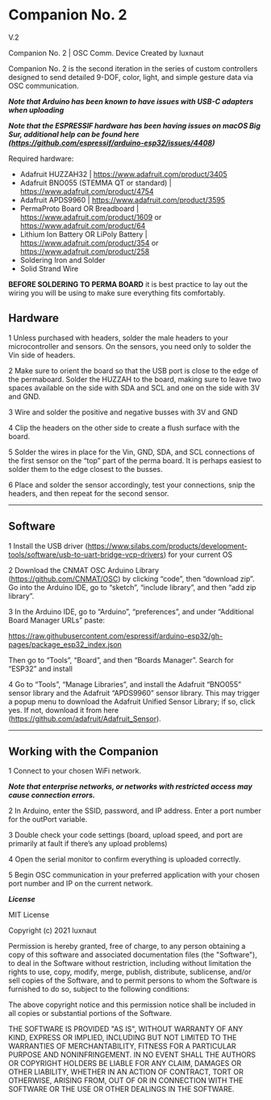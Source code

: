# Companion No. 2
V.2

Companion No. 2 | OSC Comm. Device 
Created by luxnaut 
 
Companion No. 2 is the second iteration in the series of custom controllers designed to send detailed 9-DOF, color, light, and simple gesture data via OSC communication.  

***Note that Arduino has been known to have issues with USB-C adapters when uploading***

***Note that the ESPRESSIF hardware has been having issues on macOS Big Sur, additional help can be found here (https://github.com/espressif/arduino-esp32/issues/4408)***

Required hardware: 
-	Adafruit HUZZAH32 | https://www.adafruit.com/product/3405
-	Adafruit BNO055 (STEMMA QT or standard) | https://www.adafruit.com/product/4754
-	Adafruit APDS9960 | https://www.adafruit.com/product/3595
-	PermaProto Board OR Breadboard | https://www.adafruit.com/product/1609 or https://www.adafruit.com/product/64
-	Lithium Ion Battery OR LiPoly Battery | https://www.adafruit.com/product/354 or https://www.adafruit.com/product/258
-	Soldering Iron and Solder 
-	Solid Strand Wire 

**BEFORE SOLDERING TO PERMA BOARD** it is best practice to lay out the wiring you will be using to make sure everything fits comfortably. 

## Hardware

1	Unless purchased with headers, solder the male headers to your microcontroller and sensors. On the sensors, you need only to solder the	 Vin side of headers. 

2	Make sure to orient the board so that the USB port is close to the edge of the permaboard. Solder the HUZZAH to the board, making sure to leave two spaces available on the side with SDA and SCL and one on the side with 3V and GND.  

3	Wire and solder the positive and negative busses with 3V and GND 

4	Clip the headers on the other side to create a flush surface with the board. 

5	Solder the wires in place for the Vin, GND, SDA, and SCL connections of the first sensor on the “top” part of the perma board. It is perhaps easiest to solder them to the edge closest to the busses. 

6	Place and solder the sensor accordingly, test your connections, snip the headers, and then repeat for the second sensor. 
______

## Software

1	Install the USB driver (https://www.silabs.com/products/development-tools/software/usb-to-uart-bridge-vcp-drivers) for your current OS 

2	Download the CNMAT OSC Arduino Library (https://github.com/CNMAT/OSC) by clicking “code”, then “download zip”. Go into the Arduino IDE, go to “sketch”, “include 
library”, and then “add zip library”. 

3	In the Arduino IDE, go to “Arduino”, “preferences”, and under “Additional Board Manager URLs” paste: 
 	 	 	 	 	 
https://raw.githubusercontent.com/espressif/arduino-esp32/gh-pages/package_esp32_index.json 
 
Then go to “Tools”, “Board”, and then “Boards Manager”. Search for “ESP32” and install 

4	Go to “Tools”, “Manage Libraries”, and install the Adafruit “BNO055” sensor library and the Adafruit “APDS9960” sensor library. This may trigger a popup menu to download the Adafruit Unified Sensor Library; if so, click yes. If not, download it from here (https://github.com/adafruit/Adafruit_Sensor). 
______

## Working with the Companion

1	Connect to your chosen WiFi network. 

***Note that enterprise networks, or networks with restricted access may cause connection errors.***

2	In Arduino, enter the SSID, password, and IP address. Enter a port number for the outPort variable.	 

3	Double check your code settings (board, upload speed, and port are primarily at fault if there’s any upload problems) 

4	Open the serial monitor to confirm everything is uploaded correctly. 

5	Begin OSC communication in your preferred application with your chosen port number and IP on the current network. 

***License***

MIT License

Copyright (c) 2021 luxnaut

Permission is hereby granted, free of charge, to any person obtaining a copy
of this software and associated documentation files (the "Software"), to deal
in the Software without restriction, including without limitation the rights
to use, copy, modify, merge, publish, distribute, sublicense, and/or sell
copies of the Software, and to permit persons to whom the Software is
furnished to do so, subject to the following conditions:

The above copyright notice and this permission notice shall be included in all
copies or substantial portions of the Software.

THE SOFTWARE IS PROVIDED "AS IS", WITHOUT WARRANTY OF ANY KIND, EXPRESS OR
IMPLIED, INCLUDING BUT NOT LIMITED TO THE WARRANTIES OF MERCHANTABILITY,
FITNESS FOR A PARTICULAR PURPOSE AND NONINFRINGEMENT. IN NO EVENT SHALL THE
AUTHORS OR COPYRIGHT HOLDERS BE LIABLE FOR ANY CLAIM, DAMAGES OR OTHER
LIABILITY, WHETHER IN AN ACTION OF CONTRACT, TORT OR OTHERWISE, ARISING FROM,
OUT OF OR IN CONNECTION WITH THE SOFTWARE OR THE USE OR OTHER DEALINGS IN THE
SOFTWARE.

